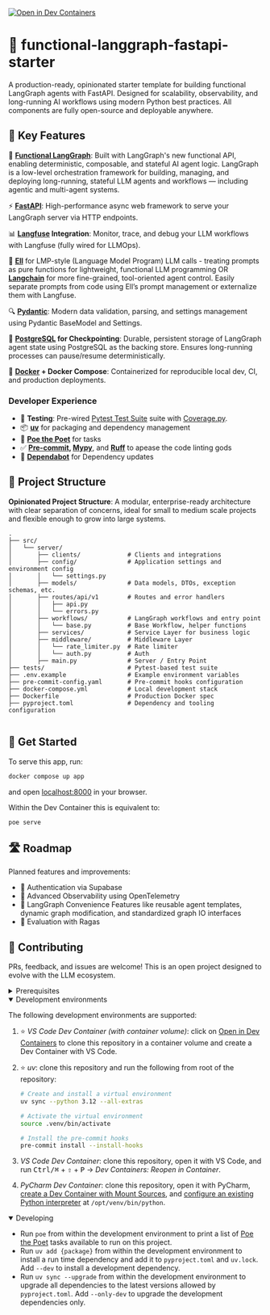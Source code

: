 [![Open in Dev Containers](https://img.shields.io/static/v1?label=Dev%20Containers&message=Open&color=blue&logo=data:image/svg%2bxml;base64,PHN2ZyB4bWxucz0iaHR0cDovL3d3dy53My5vcmcvMjAwMC9zdmciIHZpZXdCb3g9IjAgMCAyNCAyNCI+PHBhdGggZmlsbD0iI2ZmZiIgZD0iTTE3IDE2VjdsLTYgNU0yIDlWOGwxLTFoMWw0IDMgOC04aDFsNCAyIDEgMXYxNGwtMSAxLTQgMmgtMWwtOC04LTQgM0gzbC0xLTF2LTFsMy0zIi8+PC9zdmc+)](https://vscode.dev/redirect?url=vscode://ms-vscode-remote.remote-containers/cloneInVolume?url=https://github.com/clintjohnsn/functional-langgraph-fastapi-starter)

# 🚀 functional-langgraph-fastapi-starter

A production-ready, opinionated starter template for building functional LangGraph agents with FastAPI. Designed for scalability, observability, and long-running AI workflows using modern Python best practices. All components are fully open-source and deployable anywhere.

## 🎯 Key Features
🦜 **[Functional LangGraph](https://github.com/langchain-ai/langgraph)**: Built with LangGraph's new functional API, enabling deterministic, composable, and stateful AI agent logic. LangGraph is a low-level orchestration framework for building, managing, and deploying long-running, stateful LLM agents and workflows — including agentic and multi-agent systems.

⚡ **[FastAPI](https://github.com/fastapi/fastapi)**: High-performance async web framework to serve your LangGraph server via HTTP endpoints.

📊 **[Langfuse](https://github.com/langfuse/langfuse) Integration**: Monitor, trace, and debug your LLM workflows with Langfuse (fully wired for LLMOps).

🧠 **[Ell](https://docs.ell.so/#)** for LMP-style (Language Model Program) LLM calls - treating prompts as pure functions for lightweight, functional LLM programming OR **[Langchain](https://github.com/langchain-ai/langchain)** for more fine-grained, tool-oriented agent control. Easily separate prompts from code using Ell’s prompt management or externalize them with Langfuse.

🔍 **[Pydantic](https://github.com/pydantic/pydantic)**: Modern data validation, parsing, and settings management using Pydantic BaseModel and Settings.

 💾 **[PostgreSQL](https://www.postgresql.org/) for Checkpointing**: Durable, persistent storage of LangGraph agent state using PostgreSQL as the backing store. Ensures long-running processes can pause/resume deterministically.

🐳 **[Docker](https://www.docker.com/) + Docker Compose**: Containerized for reproducible local dev, CI, and production deployments.


### Developer Experience
- 🧪 **Testing**: Pre-wired [Pytest Test Suite](https://docs.pytest.org/en/stable/) suite with [Coverage.py](https://github.com/nedbat/coveragepy).
- 📦 **[uv](https://github.com/astral-sh/uv)** for packaging and dependency management
- 🤖 **[Poe the Poet](https://github.com/nat-n/poethepoet)** for tasks
- ✅ **[Pre-commit](https://pre-commit.com/), [Mypy](https://github.com/python/mypy)**, and **[Ruff](https://github.com/astral-sh/ruff)** to apease the code linting gods
- 🧰 **[Dependabot](https://docs.github.com/en/code-security/dependabot/dependabot-version-updates/about-dependabot-version-updates)** for Dependency updates

## 📁 Project Structure
**Opinionated Project Structure**: A modular, enterprise-ready architecture with clear separation of concerns, ideal for small to medium scale projects and flexible enough to grow into large systems.

```
.
├── src/
│   └── server/
│       ├── clients/             # Clients and integrations         
│       ├── config/              # Application settings and environment config
│       │   └── settings.py
│       ├── models/              # Data models, DTOs, exception schemas, etc.
│       ├── routes/api/v1        # Routes and error handlers
│       │   ├── api.py
│       │   └── errors.py
│       ├── workflows/           # LangGraph workflows and entry point
│       │   └── base.py          # Base Workflow, helper functions
│       ├── services/            # Service Layer for business logic
│       ├── middleware/          # Middleware Layer
│       │   └── rate_limiter.py  # Rate limiter
│       │   └── auth.py          # Auth
│       ├── main.py              # Server / Entry Point
├── tests/                       # Pytest-based test suite
├── .env.example                 # Example environment variables
├── pre-commit-config.yaml       # Pre-commit hooks configuration
├── docker-compose.yml           # Local development stack
├── Dockerfile                   # Production Docker spec
├── pyproject.toml               # Dependency and tooling configuration


```

## 👟 Get Started

To serve this app, run:

```sh
docker compose up app
```

and open [localhost:8000](http://localhost:8000) in your browser.

Within the Dev Container this is equivalent to:

```sh
poe serve
```

## 🛣️ Roadmap
Planned features and improvements:
- 🔐 Authentication via Supabase
- 📡 Advanced Observability using OpenTelemetry
- 🔄 LangGraph Convenience Features like reusable agent templates, dynamic graph modification, and standardized graph IO interfaces
- 🧪 Evaluation with Ragas

## 🌱 Contributing

PRs, feedback, and issues are welcome! This is an open project designed to evolve with the LLM ecosystem.

<details>
<summary>Prerequisites</summary>

1. [Generate an SSH key](https://docs.github.com/en/authentication/connecting-to-github-with-ssh/generating-a-new-ssh-key-and-adding-it-to-the-ssh-agent#generating-a-new-ssh-key) and [add the SSH key to your GitHub account](https://docs.github.com/en/authentication/connecting-to-github-with-ssh/adding-a-new-ssh-key-to-your-github-account).
1. Configure SSH to automatically load your SSH keys:

    ```sh
    cat << EOF >> ~/.ssh/config
    
    Host *
      AddKeysToAgent yes
      IgnoreUnknown UseKeychain
      UseKeychain yes
      ForwardAgent yes
    EOF
    ```

1. [Install Docker Desktop](https://www.docker.com/get-started).
1. [Install VS Code](https://code.visualstudio.com/) and [VS Code's Dev Containers extension](https://marketplace.visualstudio.com/items?itemName=ms-vscode-remote.remote-containers). Alternatively, install [PyCharm](https://www.jetbrains.com/pycharm/download/).
1. _Optional:_ install a [Nerd Font](https://www.nerdfonts.com/font-downloads) such as [FiraCode Nerd Font](https://github.com/ryanoasis/nerd-fonts/tree/master/patched-fonts/FiraCode) and [configure VS Code](https://github.com/tonsky/FiraCode/wiki/VS-Code-Instructions) or [PyCharm](https://github.com/tonsky/FiraCode/wiki/Intellij-products-instructions) to use it.

</details>

<details open>
<summary>Development environments</summary>

The following development environments are supported:

1. ⭐️ _VS Code Dev Container (with container volume)_: click on [Open in Dev Containers](https://vscode.dev/redirect?url=vscode://ms-vscode-remote.remote-containers/cloneInVolume?url=https://github.com/clintjohnsn/functional-langgraph-fastapi-starter) to clone this repository in a container volume and create a Dev Container with VS Code.
1. ⭐️ _uv_: clone this repository and run the following from root of the repository:

    ```sh
    # Create and install a virtual environment
    uv sync --python 3.12 --all-extras

    # Activate the virtual environment
    source .venv/bin/activate

    # Install the pre-commit hooks
    pre-commit install --install-hooks
    ```

1. _VS Code Dev Container_: clone this repository, open it with VS Code, and run <kbd>Ctrl/⌘</kbd> + <kbd>⇧</kbd> + <kbd>P</kbd> → _Dev Containers: Reopen in Container_.
1. _PyCharm Dev Container_: clone this repository, open it with PyCharm, [create a Dev Container with Mount Sources](https://www.jetbrains.com/help/pycharm/start-dev-container-inside-ide.html), and [configure an existing Python interpreter](https://www.jetbrains.com/help/pycharm/configuring-python-interpreter.html#widget) at `/opt/venv/bin/python`.

</details>

<details open>
<summary>Developing</summary>

- Run `poe` from within the development environment to print a list of [Poe the Poet](https://github.com/nat-n/poethepoet) tasks available to run on this project.
- Run `uv add {package}` from within the development environment to install a run time dependency and add it to `pyproject.toml` and `uv.lock`. Add `--dev` to install a development dependency.
- Run `uv sync --upgrade` from within the development environment to upgrade all dependencies to the latest versions allowed by `pyproject.toml`. Add `--only-dev` to upgrade the development dependencies only.

</details>
